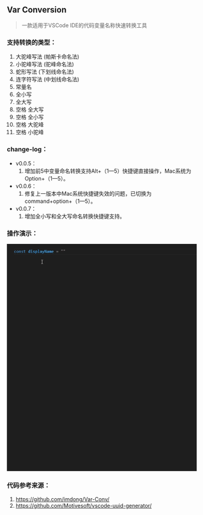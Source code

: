 ## Var Conversion

> 一款适用于VSCode IDE的代码变量名称快速转换工具


### 支持转换的类型：

1. 大驼峰写法 (帕斯卡命名法)
2. 小驼峰写法 (驼峰命名法)
3. 蛇形写法 (下划线命名法)
4. 连字符写法 (中划线命名法)
5. 常量名
6. 全小写
7. 全大写
8. 空格 全大写
9. 空格 全小写
10. 空格 大驼峰
11. 空格 小驼峰

### change-log：

* v0.0.5：
  1. 增加前5中变量命名转换支持Alt+（1—5）快捷键直接操作，Mac系统为Option+（1—5）。
* v0.0.6：
  1. 修复上一版本中Mac系统快捷键失效的问题，已切换为command+option+（1—5）。
* v0.0.7：
  1. 增加全小写和全大写命名转换快捷键支持。

### 操作演示：
![](演示.gif)

### 代码参考来源：

1. https://github.com/imdong/Var-Conv/
2. https://github.com/Motivesoft/vscode-uuid-generator/